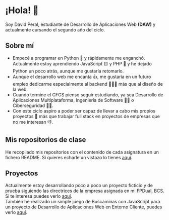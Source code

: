 # ¡Hola! 👋

Soy David Peral, estudiante de Desarrollo de Aplicaciones Web **(DAW)** y actualmente cursando el segundo año del ciclo.

## Sobre mí
- Empecé a programar en Python 🐍 y rápidamente me enganchó. Actualmente estoy aprendiendo JavaScript 🟨 y PHP 🐘 y he dejado Python un poco atrás, aunque me gustaría retomarlo.
- Aunque el desarrollo web me encanta 👍, me gustaría en un futuro empleo dedicarme especialmente al backend 🧑🏻‍💻 más que al diseño de la web.
- Cuando termine el CFGS pienso seguir estudiando, ya sea Desarrollo de Aplicaciones Multiplataforma, Ingeniería de Software 🧑‍💻 o Ciberseguridad 🕵️‍♂️.
- Con este ciclo aspiro a poder ser capaz de llevar a cabo mis propios proyectos 💪 más que trabajar full stack en proyectos de empresas que no me interesan 👎.

## Mis repositorios de clase
He recopilado mis repositorios con el contenido de cada asignatura en un fichero README. Si quieres echarle un vistazo lo tienes [aquí](https://github.com/David0450/DAW).

## Proyectos
Actualmente estoy desarrollando poco a poco un proyecto ficticio y de prueba siguiendo las directrices de la empresa asignada en mi FPDual, BCS. Si te interesa puedes verlo [aquí](https://github.com/David0450/Proyecto).  
También he realizado un simple juego de Buscaminas con JavaScript para un proyecto de Desarrollo de Aplicaciones Web en Entorno Cliente, puedes verlo [aquí](https://github.com/David0450/buscaminas).
